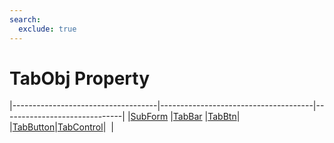 ```yaml
---
search:
  exclude: true
---
```


<h1 class="heading"><span class="name">TabObj Property</span></h1>

|------------------------------------|--------------------------------------|------------------------------|
|[SubForm](../objects/subform.md)    |[TabBar](../objects/tabbar.md)        |[TabBtn](../objects/tabbtn.md)|
|[TabButton](../objects/tabbutton.md)|[TabControl](../objects/tabcontrol.md)|&nbsp;                        |
